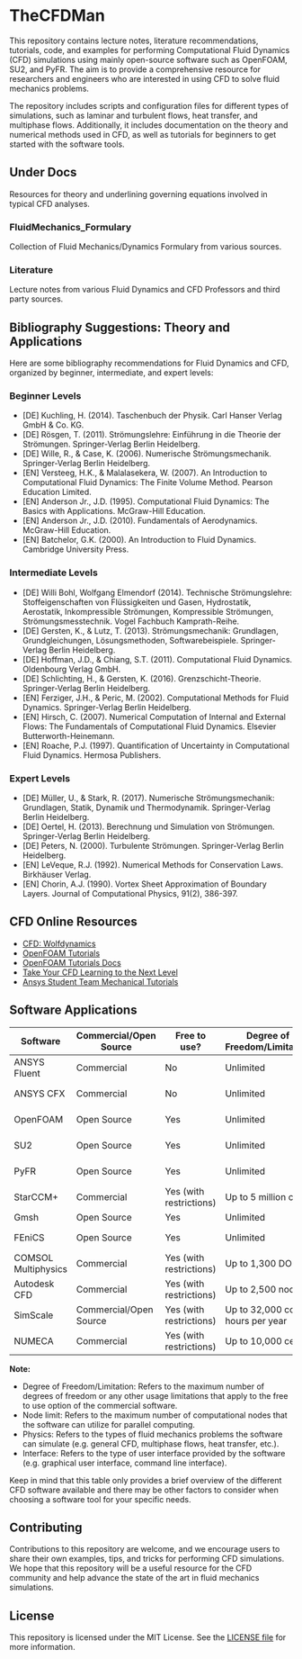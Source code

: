 # TheCFDMan

This repository contains lecture notes, literature recommendations,  tutorials, code, and examples for performing Computational Fluid Dynamics (CFD) simulations using mainly open-source software such as OpenFOAM, SU2, and PyFR. The aim is to provide a comprehensive resource for researchers and engineers who are interested in using CFD to solve fluid mechanics problems.

The repository includes scripts and configuration files for different types of simulations, such as laminar and turbulent flows, heat transfer, and multiphase flows. Additionally, it includes documentation on the theory and numerical methods used in CFD, as well as tutorials for beginners to get started with the software tools.

## Under Docs

Resources for theory and underlining governing equations involved in typical CFD analyses.

### FluidMechanics_Formulary

Collection of Fluid Mechanics/Dynamics Formulary from various sources.

### Literature

Lecture notes from various Fluid Dynamics and CFD Professors and third party sources.

## Bibliography Suggestions: Theory and Applications

Here are some bibliography recommendations for Fluid Dynamics and CFD, organized by beginner, intermediate, and expert levels:

### Beginner Levels

- [DE] Kuchling, H. (2014). Taschenbuch der Physik. Carl Hanser Verlag GmbH & Co. KG.
- [DE] Rösgen, T. (2011). Strömungslehre: Einführung in die Theorie der Strömungen. Springer-Verlag Berlin Heidelberg.
- [DE] Wille, R., & Case, K. (2006). Numerische Strömungsmechanik. Springer-Verlag Berlin Heidelberg.
- [EN] Versteeg, H.K., & Malalasekera, W. (2007). An Introduction to Computational Fluid Dynamics: The Finite Volume Method. Pearson Education Limited.
- [EN] Anderson Jr., J.D. (1995). Computational Fluid Dynamics: The Basics with Applications. McGraw-Hill Education.
- [EN] Anderson Jr., J.D. (2010). Fundamentals of Aerodynamics. McGraw-Hill Education.
- [EN] Batchelor, G.K. (2000). An Introduction to Fluid Dynamics. Cambridge University Press.

### Intermediate Levels

- [DE] Willi Bohl, Wolfgang Elmendorf (2014). Technische Strömungslehre: Stoffeigenschaften von Flüssigkeiten und Gasen, Hydrostatik, Aerostatik, Inkompressible Strömungen, Kompressible Strömungen, Strömungsmesstechnik. Vogel Fachbuch Kamprath-Reihe.
- [DE] Gersten, K., & Lutz, T. (2013). Strömungsmechanik: Grundlagen, Grundgleichungen, Lösungsmethoden, Softwarebeispiele. Springer-Verlag Berlin Heidelberg.
- [DE] Hoffman, J.D., & Chiang, S.T. (2011). Computational Fluid Dynamics. Oldenbourg Verlag GmbH.
- [DE] Schlichting, H., & Gersten, K. (2016). Grenzschicht-Theorie. Springer-Verlag Berlin Heidelberg.
- [EN] Ferziger, J.H., & Peric, M. (2002). Computational Methods for Fluid Dynamics. Springer-Verlag Berlin Heidelberg.
- [EN] Hirsch, C. (2007). Numerical Computation of Internal and External Flows: The Fundamentals of Computational Fluid Dynamics. Elsevier Butterworth-Heinemann.
- [EN] Roache, P.J. (1997). Quantification of Uncertainty in Computational Fluid Dynamics. Hermosa Publishers.

### Expert Levels

- [DE] Müller, U., & Stark, R. (2017). Numerische Strömungsmechanik: Grundlagen, Statik, Dynamik und Thermodynamik. Springer-Verlag Berlin Heidelberg.
- [DE] Oertel, H. (2013). Berechnung und Simulation von Strömungen. Springer-Verlag Berlin Heidelberg.
- [DE] Peters, N. (2000). Turbulente Strömungen. Springer-Verlag Berlin Heidelberg.
- [EN] LeVeque, R.J. (1992). Numerical Methods for Conservation Laws. Birkhäuser Verlag.
- [EN] Chorin, A.J. (1990). Vortex Sheet Approximation of Boundary Layers. Journal of Computational Physics, 91(2), 386-397.

## CFD Online Resources

- [CFD: Wolfdynamics](http://www.wolfdynamics.com/tutorials.html?layout=edit&id=181)
- [OpenFOAM Tutorials](https://www.youtube.com/channel/UCHXaKLlZRQxkSG6dD6ZWvSg)
- [OpenFOAM Tutorials Docs](https://github.com/openfoamtutorials/OpenFOAM_Tutorials_)
- [Take Your CFD Learning to the Next Level](https://www.youtube.com/playlist?list=PLQMtm0_chcLyEB1EJLUoouugMYZNQUslG)
- [Ansys Student Team Mechanical Tutorials](https://www.youtube.com/playlist?list=PLQMtm0_chcLwKt2NPwtUfbrP2s72hE47j)

## Software Applications

| Software | Commercial/Open Source | Free to use? | Degree of Freedom/Limitation | Node Limit | Physics | Interface |
| --- | --- | --- | --- | --- | --- | --- |
| ANSYS Fluent | Commercial | No | Unlimited | Unlimited | General CFD | GUI |
| ANSYS CFX | Commercial | No | Unlimited | Unlimited | General CFD | GUI |
| OpenFOAM | Open Source | Yes | Unlimited | Unlimited | General CFD | CLI |
| SU2 | Open Source | Yes | Unlimited | Unlimited | General CFD | CLI |
| PyFR | Open Source | Yes | Unlimited | Unlimited | General CFD | CLI |
| StarCCM+ | Commercial | Yes (with restrictions) | Up to 5 million cells | Up to 8 cores | General CFD | GUI |
| Gmsh | Open Source | Yes | Unlimited | Unlimited | Meshing | GUI/CLI |
| FEniCS | Open Source | Yes | Unlimited | Unlimited | General FEA | CLI |
| COMSOL Multiphysics | Commercial | Yes (with restrictions) | Up to 1,300 DOF | Up to 16 cores | General FEA/CFD | GUI |
| Autodesk CFD | Commercial | Yes (with restrictions) | Up to 2,500 nodes | Up to 16 cores | General CFD | GUI |
| SimScale | Commercial/Open Source | Yes (with restrictions) | Up to 32,000 core hours per year | Up to 32 cores | General CFD | GUI |
| NUMECA | Commercial | Yes (with restrictions) | Up to 10,000 cells | Unlimited | General CFD | GUI |

**Note:**

*   Degree of Freedom/Limitation: Refers to the maximum number of degrees of freedom or any other usage limitations that apply to the free to use option of the commercial software.
*   Node limit: Refers to the maximum number of computational nodes that the software can utilize for parallel computing.
*   Physics: Refers to the types of fluid mechanics problems the software can simulate (e.g. general CFD, multiphase flows, heat transfer, etc.).
*   Interface: Refers to the type of user interface provided by the software (e.g. graphical user interface, command line interface).

Keep in mind that this table only provides a brief overview of the different CFD software available and there may be other factors to consider when choosing a software tool for your specific needs.

## Contributing

Contributions to this repository are welcome, and we encourage users to share their own examples, tips, and tricks for performing CFD simulations. We hope that this repository will be a useful resource for the CFD community and help advance the state of the art in fluid mechanics simulations.

## License

This repository is licensed under the MIT License. See the [LICENSE file](https://github.com/pizofreude/TheCFDMan/blob/main/LICENSE) for more information.
